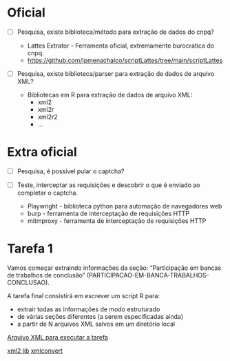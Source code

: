 # Oficial
- [ ] Pesquisa, existe biblioteca/método para extração de dados do cnpq?

  - Lattes Extrator - Ferramenta oficial, extremamente burocrática do cnpq.
  - https://github.com/jpmenachalco/scriptLattes/tree/main/scriptLattes

- [ ] Pesquisa, existe biblioteca/parser para extração de dados de arquivo XML?

  - Bibliotecas em R para extração de dados de arquivo XML:
    - xml2
    - xml2r
    - xml2r2
    - ...

# Extra oficial

- [ ] Pesquisa, é possível pular o captcha?

- [ ] Teste, interceptar as requisições e descobrir o que é enviado ao completar o captcha.

  - Playwright - biblioteca python para automação de navegadores web
  - burp - ferramenta de interceptação de requisições HTTP
  - mitmproxy - ferramenta de interceptação de requisições HTTP


# Tarefa 1

Vamos começar extraindo informações da seção: “Participação em bancas de trabalhos de conclusão” (PARTICIPACAO-EM-BANCA-TRABALHOS-CONCLUSAO).

A tarefa final consistirá em escrever um script R para:
- extrair todas as informações de modo estruturado
- de várias seções diferentes (a serem especificadas ainda)
- a partir de N arquivos XML salvos em um diretório local

[Arquivo XML para executar a tarefa](./gitignore/lattes-professor.xml)


[xml2 lib](https://xml2.r-lib.org/)
[xmlconvert](https://cran.r-project.org/web/packages/xmlconvert/xmlconvert.pdf)